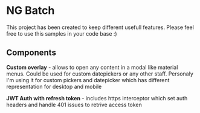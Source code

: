 # NG Batch

This project has been created to keep different usefull features. Please feel free to use this samples in your code base :)

## Components

**Custom overlay** - allows to open any content in a modal like material menus. Could be used for custom datepickers or any other staff. Personaly I'm using it for custom pickers and datepicker which has different representation for desktop and mobile

**JWT Auth with refresh token** - includes https interceptor which set auth headers and handle 401 issues to retrive access token
